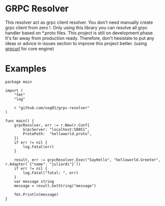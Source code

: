 # GRPC Resolver
This resolver act as grpc client resolver. You don't need manually create grpc client from zero !. Only using this library you can resolve all grpc handler based on *.proto files. This project is still on development phase. It's far away from production ready. Therefore, don't hesistate to put any ideas or advice in issues section to improve this project better. (using [grpcurl](https://github.com/fullstorydev/grpcurl) for core engine) 

# Examples
```
package main

import (
	"fmt"
	"log"

	r "github.com/sog01/grpc-resolver"
)

func main() {
	grpcResolver, err := r.New(r.Conf{
		GrpcServer: "localhost:50051",
		ProtoPath:  "helloworld.proto",
	})
	if err != nil {
		log.Fatal(err)
	}

	result, err := grpcResolver.Exec("SayHello", "helloworld.Greeter", r.Adapter(`{"name": "juliardi"}`))
	if err != nil {
		log.Fatal("fatal: ", err)
	}
	var message string
	message = result.GetString("message")

	fmt.Println(message)
}
```